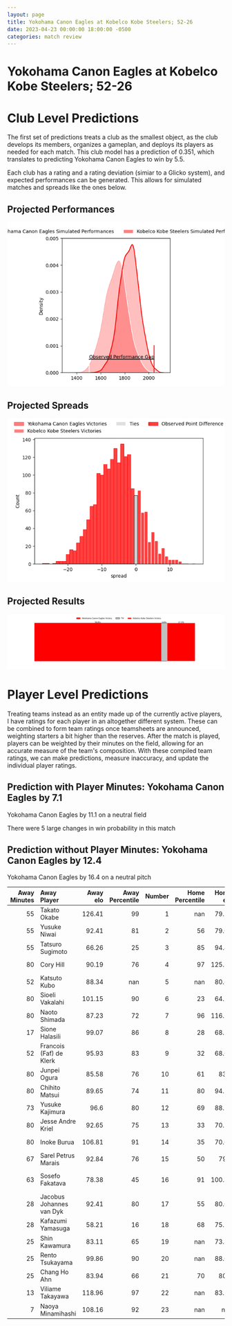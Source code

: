 ```yaml
---  
layout: page  
title: Yokohama Canon Eagles at Kobelco Kobe Steelers; 52-26  
date: 2023-04-23 00:00:00 18:00:00 -0500  
categories: match review  
---
```

# Yokohama Canon Eagles at Kobelco Kobe Steelers; 52-26

# Club Level Predictions


The first set of predictions treats a club as the smallest object, as the club develops its members, organizes a gameplan, and deploys its players as needed for each match. This club model has a prediction of 0.351, which translates to predicting Yokohama Canon Eagles to win by 5.5.

Each club has a rating and a rating deviation (simiar to a Glicko system), and expected performances can be generated. This allows for simulated matches and spreads like the ones below.
## Projected Performances


![Projected Performances](plots/performances_2023-04-23-KobelcoKobeSteelers-YokohamaCanonEagles.png)
## Projected Spreads


![Projected Spreads](plots/spreads_2023-04-23-KobelcoKobeSteelers-YokohamaCanonEagles.png)
## Projected Results


![Projected Results](plots/resultbar_2023-04-23-KobelcoKobeSteelers-YokohamaCanonEagles.png)
# Player Level Predictions


Treating teams instead as an entity made up of the currently active players, I have ratings for each player in an altogether different system. These can be combined to form team ratings once teamsheets are announced, weighting starters a bit higher than the reserves. After the match is played, players can be weighted by their minutes on the field, allowing for an accurate measure of the team's composition. With these compiled team ratings, we can make predictions, measure inaccuracy, and update the individual player ratings.
## Prediction with Player Minutes: Yokohama Canon Eagles by 7.1


Yokohama Canon Eagles by 11.1 on a neutral field

There were 5 large changes in win probability in this match
## Prediction without Player Minutes: Yokohama Canon Eagles by 12.4


Yokohama Canon Eagles by 16.4 on a neutral pitch



|   Away Minutes | Away Player              |   Away elo |   Away Percentile |   Number |   Home Percentile |   Home elo | Home Player              |   Home Minutes |
|---------------:|:-------------------------|-----------:|------------------:|---------:|------------------:|-----------:|:-------------------------|---------------:|
|             55 | Takato Okabe             |     126.41 |                99 |        1 |               nan |      79.14 | Koki Yamamoto            |             40 |
|             55 | Yusuke Niwai             |      92.41 |                81 |        2 |                56 |      79.05 | Kenta Matsuoka           |             67 |
|             55 | Tatsuro Sugimoto         |      66.26 |                25 |        3 |                85 |      94.49 | Hiroshi Yamashita        |             64 |
|             80 | Cory Hill                |      90.19 |                76 |        4 |                97 |     125.31 | Seokhwan Jang            |             80 |
|             52 | Katsuto Kubo             |      88.34 |               nan |        5 |               nan |      80.67 | Naohiro Kotaki           |             80 |
|             80 | Sioeli Vakalahi          |     101.15 |                90 |        6 |                23 |      64.23 | Takara Imamura           |             80 |
|             80 | Naoto Shimada            |      87.23 |                72 |        7 |                96 |     116.21 | Hikaru Hashimoto         |             80 |
|             17 | Sione Halasili           |      99.07 |                86 |        8 |                28 |      68.25 | Amanaki Saumaki          |             64 |
|             52 | Francois (Faf) de Klerk  |      95.93 |                83 |        9 |                32 |      68.04 | Daiki Nakajima           |             52 |
|             80 | Junpei Ogura             |      85.58 |                76 |       10 |                61 |      83.6  | Lee Seung Sin            |             80 |
|             80 | Chihito Matsui           |      89.65 |                74 |       11 |                80 |      94.55 | Rakuhei Yamashita        |             68 |
|             73 | Yusuke Kajimura          |      96.6  |                80 |       12 |                69 |      88.16 | Richard Buckman          |             64 |
|             80 | Jesse Andre Kriel        |      92.65 |                75 |       13 |                33 |      70.15 | Junta Hamano             |             80 |
|             80 | Inoke Burua              |     106.81 |                91 |       14 |                35 |      70.02 | Kosuke Naka              |             80 |
|             67 | Sarel Petrus Marais      |      92.84 |                76 |       15 |                50 |      79.1  | Ryohei Yamanaka          |             80 |
|             63 | Sosefo Fakatava          |      78.38 |                45 |       16 |                91 |     100.81 | Isileli Nakajima Vakauta |             40 |
|             28 | Jacobus Johannes van Dyk |      92.41 |                80 |       17 |                55 |      80.04 | Atsushi Hiwasa           |             28 |
|             28 | Kafazumi Yamasuga        |      58.21 |                16 |       18 |                68 |      75.12 | Go Maeda                 |             16 |
|             25 | Shin Kawamura            |      83.11 |                65 |       19 |               nan |      73.81 | Shohei Maekawa           |             16 |
|             25 | Rento Tsukayama          |      99.86 |                90 |       20 |               nan |      88.02 | Rinpei Sasaki            |             13 |
|             25 | Chang Ho Ahn             |      83.94 |                66 |       21 |                70 |      80.8  | Kanta Matsunaga          |             12 |
|             13 | Viliame Takayawa         |     118.96 |                97 |       22 |               nan |      83.11 | Gentaro Ikenaga          |             16 |
|              7 | Naoya Minamihashi        |     108.16 |                92 |       23 |               nan |     nan    | nan                      |            nan |

